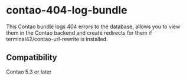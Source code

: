 # contao-404-log-bundle

This Contao bundle logs 404 errors to the database, allows you to view them in the Contao backend and create redirects for them if terminal42/contao-url-rewrite is installed.


## Compatibility

Contao 5.3 or later